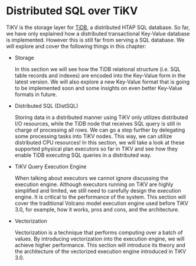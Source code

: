 # Distributed SQL over TiKV

TiKV is the storage layer for [TiDB], a distributed HTAP SQL database. So far,
we have only explained how a distributed transactional Key-Value database is
implemented. However this is still far from serving a SQL database. We will
explore and cover the following things in this chapter:

- Storage

  In this section we will see how the TiDB relational structure (i.e. SQL table
  records and indexes) are encoded into the Key-Value form in the latest
  version. We will also explore a new Key-Value format that is going to be
  implemented soon and some insights on even better Key-Value formats in future.

- Distributed SQL (DistSQL)

  Storing data in a distributed manner using TiKV only utilizes distributed I/O
  resources, while the TiDB node that receives SQL query is still in charge of
  processing all rows. We can go a step further by delegating some processing
  tasks into TiKV nodes. This way, we can utilize distributed CPU resources! In
  this section, we will take a look at these supported physical plan executors
  so far in TiKV and see how they enable TiDB executing SQL queries in a
  distributed way.

- TiKV Query Execution Engine

  When talking about executors we cannot ignore discussing the execution engine.
  Although executors running on TiKV are highly simplified and limited, we still
  need to carefully design the execution engine. It is critical to the
  performance of the system. This section will cover the traditional Volcano
  model execution engine used before TiKV 3.0, for example, how it works, pros
  and cons, and the architecture.

- Vectorization

  Vectorization is a technique that performs computing over a batch of values.
  By introducing vectorization into the execution engine, we will achieve higher
  performance. This section will introduce its theory and the architecture of
  the vectorized execution engine introduced in TiKV 3.0.

[TiDB]: https://github.com/pingcap/tidb
